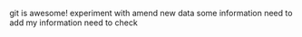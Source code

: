 git is awesome!
experiment with amend
new data
some information need to add
my information
need to check
